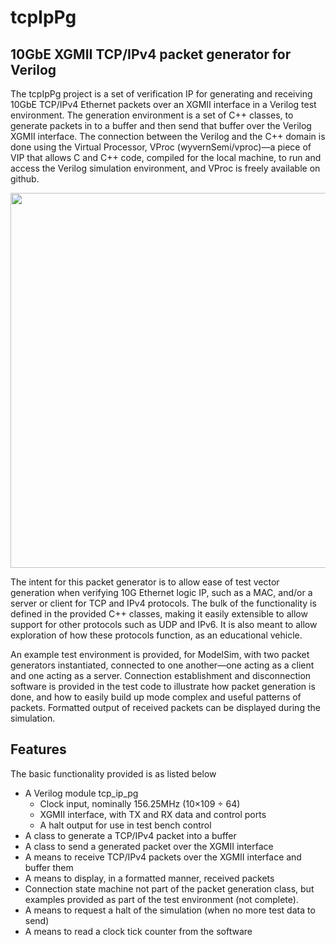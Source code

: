 # tcpIpPg
## 10GbE XGMII TCP/IPv4 packet generator for Verilog

The tcpIpPg project is a set of verification IP for generating and receiving 10GbE TCP/IPv4 Ethernet packets over an XGMII interface in a Verilog test environment. The generation environment is a set of C++ classes, to generate packets in to a buffer and then send that buffer over the Verilog XGMII interface. The connection between the Verilog and the C++ domain is done using the Virtual Processor, VProc (wyvernSemi/vproc)—a piece of VIP that allows C and C++ code, compiled for the local machine, to run and access the Verilog simulation environment, and VProc is freely available on github.

<p align="center">
<img src="https://github.com/wyvernSemi/tcpIpPg/assets/21970031/0fcfe84e-3a32-414e-bbf1-536266245f8d" width=600>
</p>

The intent for this packet generator is to allow ease of test vector generation when verifying 10G Ethernet logic IP, such as a MAC, and/or a server or client for TCP and IPv4 protocols. The bulk of the functionality is defined in the provided C++ classes, making it easily extensible to allow support for other protocols such as UDP and IPv6. It is also meant to allow exploration of how these protocols function, as an educational vehicle.

An example test environment is provided, for ModelSim, with two packet generators instantiated, connected to one another—one acting as a client and one acting as a server. Connection establishment and disconnection software is provided in the test code to illustrate how packet generation is done, and how to easily build up mode complex and useful patterns of packets. Formatted output of received packets can be displayed during the simulation.

## Features

The basic functionality provided is as listed below

* A Verilog module tcp_ip_pg
    *	Clock input, nominally 156.25MHz (10×109 ÷ 64)
    *	XGMII interface, with TX and RX data and control  ports
    *	A halt output for use in test bench control
*	A class to generate a TCP/IPv4 packet into a buffer
*	A class to send a generated packet over the XGMII interface
*	A means to receive TCP/IPv4 packets over the XGMII interface and buffer them
*	A means to display, in a formatted manner, received packets 
*	Connection state machine not part of the packet generation class, but examples provided as part of the test environment (not complete).
*	A means to request a halt of the simulation (when no more test data to send)
*	A means to read a clock tick counter from the software
